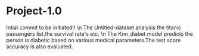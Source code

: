 # Project-1.0
Intial commit to be initiated!! \n
The Untitled-dataset analysis the titanic passengers list,the survival rate's etc. \n
The Knn_diabet model predicts the person is diabetic based on various medical parameters.The test score accuracy is also evaluated.
